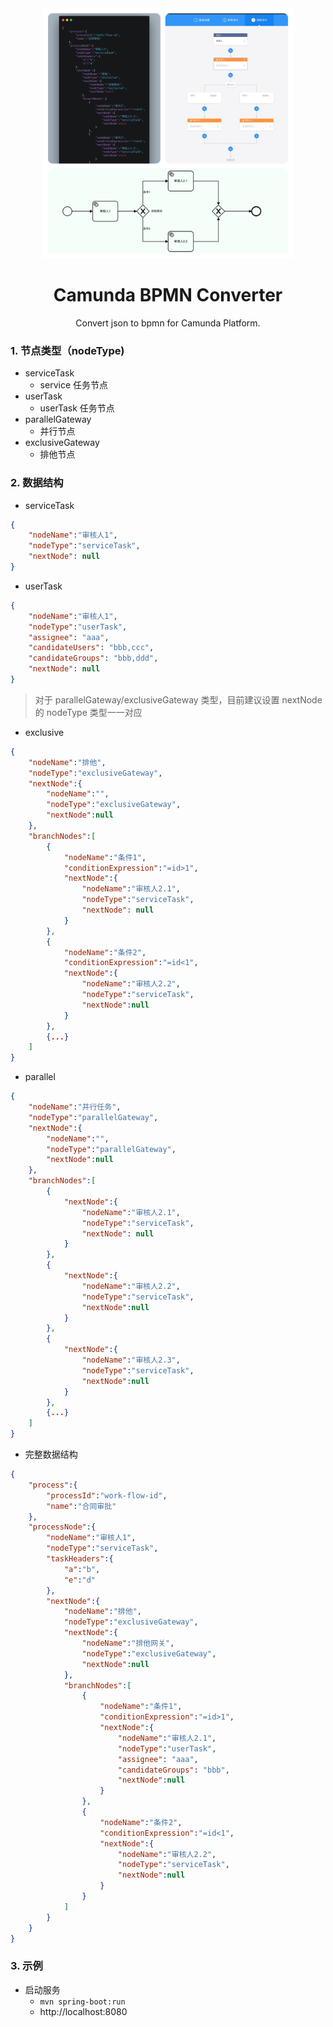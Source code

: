 <div align="center">
<img src="./static/img/img.jpeg" width="400px"/>

<h1>Camunda BPMN Converter </h1>
<p>
Convert json to bpmn for Camunda Platform.
</p>
</div>


### 1. 节点类型（nodeType)
- serviceTask
    - service 任务节点
- userTask
  - userTask 任务节点
- parallelGateway
    - 并行节点
- exclusiveGateway
    - 排他节点

### 2. 数据结构

- serviceTask
```json
{
    "nodeName":"审核人1",
    "nodeType":"serviceTask",
    "nextNode": null
}
```

- userTask
```json
{
    "nodeName":"审核人1",
    "nodeType":"userTask",
    "assignee": "aaa",
    "candidateUsers": "bbb,ccc",
    "candidateGroups": "bbb,ddd",
    "nextNode": null
}
```

> 对于 parallelGateway/exclusiveGateway 类型，目前建议设置 nextNode 的 nodeType 类型一一对应

- exclusive
```json
{
    "nodeName":"排他",
    "nodeType":"exclusiveGateway",
    "nextNode":{
        "nodeName":"",
        "nodeType":"exclusiveGateway",
        "nextNode":null
    },
    "branchNodes":[
        {
            "nodeName":"条件1",
            "conditionExpression":"=id>1",
            "nextNode":{
                "nodeName":"审核人2.1",
                "nodeType":"serviceTask",
                "nextNode": null
            }
        },
        {
            "nodeName":"条件2",
            "conditionExpression":"=id<1",
            "nextNode":{
                "nodeName":"审核人2.2",
                "nodeType":"serviceTask",
                "nextNode":null
            }
        },
        {...}
    ]
}
```

- parallel
```json
{
    "nodeName":"并行任务",
    "nodeType":"parallelGateway",
    "nextNode":{
        "nodeName":"",
        "nodeType":"parallelGateway",
        "nextNode":null
    },
    "branchNodes":[
        {
            "nextNode":{
                "nodeName":"审核人2.1",
                "nodeType":"serviceTask",
                "nextNode": null
            }
        },
        {
            "nextNode":{
                "nodeName":"审核人2.2",
                "nodeType":"serviceTask",
                "nextNode":null
            }
        },
        {
            "nextNode":{
                "nodeName":"审核人2.3",
                "nodeType":"serviceTask",
                "nextNode":null
            }
        },
        {...}
    ]
}
```

- 完整数据结构
```json
{
    "process":{
        "processId":"work-flow-id",
        "name":"合同审批"
    },
    "processNode":{
        "nodeName":"审核人1",
        "nodeType":"serviceTask",
        "taskHeaders":{
            "a":"b",
            "e":"d"
        },
        "nextNode":{
            "nodeName":"排他",
            "nodeType":"exclusiveGateway",
            "nextNode":{
                "nodeName":"排他网关",
                "nodeType":"exclusiveGateway",
                "nextNode":null
            },
            "branchNodes":[
                {
                    "nodeName":"条件1",
                    "conditionExpression":"=id>1",
                    "nextNode":{
                        "nodeName":"审核人2.1",
                        "nodeType":"userTask",
                        "assignee": "aaa",
                        "candidateGroups": "bbb",
                        "nextNode":null
                    }
                },
                {
                    "nodeName":"条件2",
                    "conditionExpression":"=id<1",
                    "nextNode":{
                        "nodeName":"审核人2.2",
                        "nodeType":"serviceTask",
                        "nextNode":null
                    }
                }
            ]
        }
    }
}
```
### 3. 示例
* 启动服务
    * ``mvn spring-boot:run``
    * http://localhost:8080

